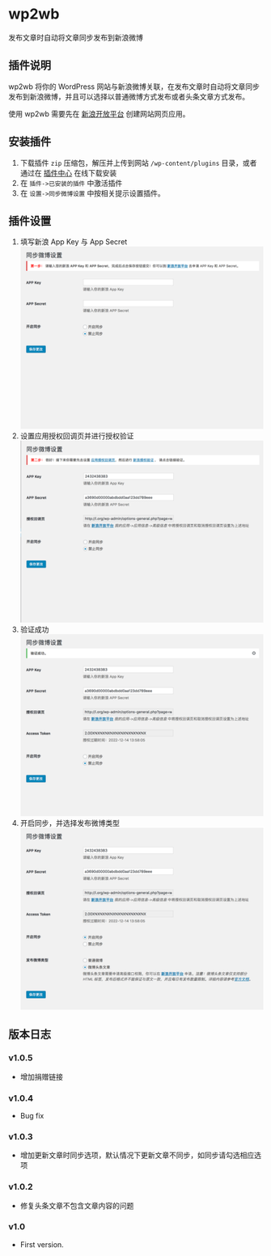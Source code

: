 # wp2wb

发布文章时自动将文章同步发布到新浪微博

## 插件说明

wp2wb 将你的 WordPress 网站与新浪微博关联，在发布文章时自动将文章同步发布到新浪微博，并且可以选择以普通微博方式发布或者头条文章方式发布。

使用 wp2wb 需要先在 [新浪开放平台](http://open.weibo.com) 创建网站网页应用。


## 安装插件 

1. 下载插件 `zip` 压缩包，解压并上传到网站 `/wp-content/plugins` 目录，或者通过在 [插件中心](https://wordpress.org/plugins/wp2wb/) 在线下载安装
1. 在 `插件->已安装的插件` 中激活插件
1. 在 `设置->同步微博设置` 中按相关提示设置插件。


## 插件设置

1. 填写新浪 App Key 与 App Secret
![screenshot-1](./assets/screenshot-1.png)
2. 设置应用授权回调页并进行授权验证
![screenshot-2](./assets/screenshot-2.png)
3. 验证成功
![screenshot-3](./assets/screenshot-3.png)
4. 开启同步，并选择发布微博类型
![screenshot-4](./assets/screenshot-4.png)

## 版本日志

### v1.0.5

- 增加捐赠链接

### v1.0.4

- Bug fix

### v1.0.3

- 增加更新文章时同步选项，默认情况下更新文章不同步，如同步请勾选相应选项

### v1.0.2

- 修复头条文章不包含文章内容的问题

### v1.0

* First version.